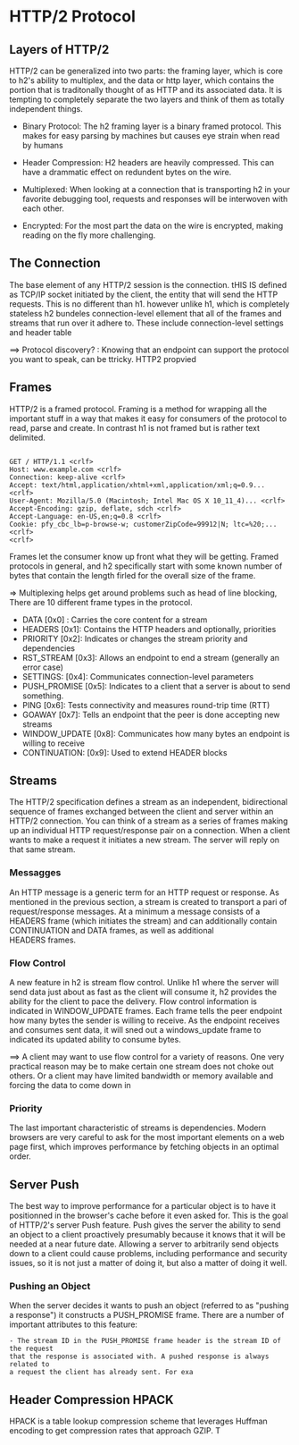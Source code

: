# HTTP/2 Protocol

## Layers of HTTP/2

HTTP/2 can be generalized into two parts: the framing layer, which is core to h2's
ability to multiplex, and the data or http layer, which contains the portion that is
traditonally thought of as HTTP and its associated data. It is tempting to
completely separate the two layers and think of them as totally independent things.

- Binary Protocol:
  The h2 framing layer is a binary framed protocol. This makes for easy parsing by
  machines but causes eye strain when read by humans

- Header Compression:
    H2 headers are heavily compressed. This can have a drammatic effect on
    redundent bytes on the wire.

- Multiplexed:
    When looking at a connection that is transporting h2 in your favorite debugging
    tool, requests and responses will be interwoven with each other.

- Encrypted:
    For the most part the data on the wire is encrypted, making reading on
    the fly more challenging.


## The Connection

The base element of any HTTP/2 session is the connection. tHIS IS defined as
TCP/IP socket initiated by the client, the entity that will send the HTTP requests.
This is no different than h1. however unlike h1, which is completely stateless
h2 bundeles connection-level ellement that all of the frames and streams that run
over it adhere to. These include connection-level settings and header table


==> Protocol discovery? : Knowing that an endpoint can support the protocol you
want to speak, can be ttricky. HTTP2 propvied


## Frames

HTTP/2 is a framed protocol. Framing is a method for wrapping all the important
stuff in a way that makes it easy for consumers of the protocol to read, parse
and create. In contrast h1 is not framed but is rather text delimited.

```HTTP1

GET / HTTP/1.1 <crlf>
Host: www.example.com <crlf>
Connection: keep-alive <crlf>
Accept: text/html,application/xhtml+xml,application/xml;q=0.9... <crlf>
User-Agent: Mozilla/5.0 (Macintosh; Intel Mac OS X 10_11_4)... <crlf>
Accept-Encoding: gzip, deflate, sdch <crlf>
Accept-Language: en-US,en;q=0.8 <crlf>
Cookie: pfy_cbc_lb=p-browse-w; customerZipCode=99912|N; ltc=%20;... <crlf>
<crlf>

```

Frames let the consumer know up front what they will be getting.
Framed protocols in general, and h2 specifically start with some known number
of bytes that contain the length firled for the overall size of the frame.

=> Multiplexing helps get around problems such as head of line blocking,  
There are 10 different frame types in the protocol.


- DATA [0x0] : Carries the core content for a stream
- HEADERS [0x1]: Contains the HTTP headers and optionally, priorities
- PRIORITY [0x2]: Indicates or changes the stream priority and dependencies
- RST_STREAM [0x3]: Allows an endpoint to end a stream (generally an error case)
- SETTINGS: [0x4]: Communicates connection-level parameters
- PUSH_PROMISE [0x5]: Indicates to a client that a server is about to send something.
- PING [0x6]: Tests connectivity and measures round-trip time (RTT)
- GOAWAY [0x7]: Tells an endpoint that the peer is done accepting new streams
- WINDOW_UPDATE [0x8]: Communicates how many bytes an endpoint is willing to receive
- CONTINUATION: [0x9]: Used to extend HEADER blocks

## Streams

The HTTP/2 specification defines a stream as an independent, bidirectional sequence
of frames exchanged between the client and server within an HTTP/2 connection. You
can think of a stream as a series of frames making up an individual HTTP request/response
pair on a connection. When a client wants to make a request it initiates a new stream.
The server will reply on that same stream.

### Messagges

An HTTP message is a generic term for an HTTP request or response. As mentioned
in the previous section, a stream is created to transport a pari of request/response
messages. At a minimum a message consists of a HEADERS frame (which initiates the stream)
and can additionally contain CONTINUATION and DATA frames, as well as additional  
HEADERS frames.

### Flow Control

A new feature in h2 is stream flow control. Unlike h1 where the server will send data
just about as fast as the client will consume it, h2 provides the ability for the client
to pace the delivery. Flow control information is indicated in WINDOW_UPDATE frames.
Each frame tells the peer endpoint how many bytes the sender is willing to receive.
As the endpoint receives and  consumes sent data, it will sned out a windows_update
frame to indicated its updated ability to consume bytes.

==> A client may want to use flow control for a variety of reasons. One very practical
reason may be to make certain one stream does not choke out others. Or a client may have
limited bandwidth or memory available and forcing the data to come down in


### Priority

The last important characteristic of streams is dependencies. Modern browsers are
very careful to ask for the most important elements on a web page first, which
improves performance by fetching objects in an optimal order.


## Server Push

The best way to improve performance for a particular object is to have it positionned
in the browser's cache before it even asked for. This is the goal of HTTP/2's server
Push feature. Push gives the server the ability to send an object to a client proactively
presumably because it knows that it will be needed at a near future date. Allowing a
server to arbitrarily send objects down to a client could cause problems, including
performance and security issues, so it is not just a matter of doing it, but also a
matter of doing it well.

### Pushing an Object

When the server decides it wants to push an object (referred to as "pushing a response")
it constructs a PUSH_PROMISE frame. There are a number of important attributes to this
feature:

    - The stream ID in the PUSH_PROMISE frame header is the stream ID of the request
    that the response is associated with. A pushed response is always related to
    a request the client has already sent. For exa



## Header Compression HPACK

HPACK is a table lookup compression scheme that leverages Huffman encoding to get compression
rates that approach GZIP. T
